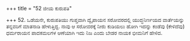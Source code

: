 +++
title = "52 ಜೀಯ ಕುರುಪತಿ"

+++
52. ಒಡೆಯನೇ, ಕುರುಪತಿಯು ಗುಪ್ತವಾಗಿ ದ್ವೈಪಾಯನ ಸರೋವರದಲ್ಲಿ ಯುದ್ಧನಿರ್ಣಯದ ವಾರ್ತೆಯನ್ನು ತನ್ನವರಿಗೆ ಮಾತನಾಡಿ ಹೇಳುತ್ತಿದ್ದ. ನಾವು ಆ ಸರೋವರಕ್ಕೆ ನೀರು ಕುಡಿಯಲು ಹೋಗಿ ಇದನ್ನು ಕಂಡೆವು (ಕೇಳಿದೆವು) ಧರ್ಮರಾಯನ ಪಾದಕಮಲಗಳ ಆಣೆಯಾಗಿ ಇದು ನಿಜ ಎಂದು ಬೇಡರ ನಾಯಕ ಭೀಮನಿಗೆ ಹೇಳಿದ.